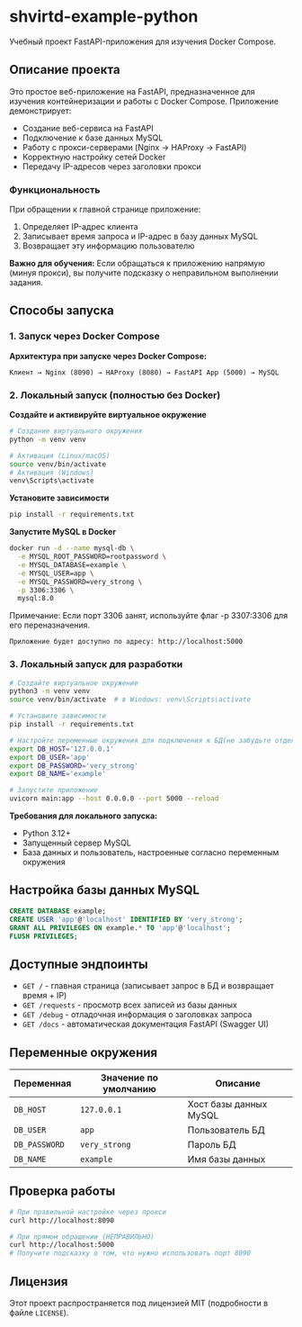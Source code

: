 # shvirtd-example-python

Учебный проект FastAPI-приложения для изучения Docker Compose.

## Описание проекта

Это простое веб-приложение на FastAPI, предназначенное для изучения контейнеризации и работы с Docker Compose. Приложение демонстрирует:

- Создание веб-сервиса на FastAPI
- Подключение к базе данных MySQL
- Работу с прокси-серверами (Nginx → HAProxy → FastAPI)
- Корректную настройку сетей Docker
- Передачу IP-адресов через заголовки прокси

### Функциональность

При обращении к главной странице приложение:
1. Определяет IP-адрес клиента
2. Записывает время запроса и IP-адрес в базу данных MySQL
3. Возвращает эту информацию пользователю

**Важно для обучения:** Если обращаться к приложению напрямую (минуя прокси), вы получите подсказку о неправильном выполнении задания.

## Способы запуска

### 1. Запуск через Docker Compose

**Архитектура при запуске через Docker Compose:**
```
Клиент → Nginx (8090) → HAProxy (8080) → FastAPI App (5000) → MySQL
```

### 2. Локальный запуск (полностью без Docker)

**Создайте и активируйте виртуальное окружение**
```bash
# Создание виртуального окружения
python -m venv venv

# Активация (Linux/macOS)
source venv/bin/activate
# Активация (Windows)
venv\Scripts\activate
```
**Установите зависимости**
```bash
pip install -r requirements.txt
```

**Запустите MySQL в Docker**
```bash
docker run -d --name mysql-db \
  -e MYSQL_ROOT_PASSWORD=rootpassword \
  -e MYSQL_DATABASE=example \
  -e MYSQL_USER=app \
  -e MYSQL_PASSWORD=very_strong \
  -p 3306:3306 \
  mysql:8.0
```
Примечание: Если порт 3306 занят, используйте флаг -p 3307:3306 для его переназначения.
```
Приложение будет доступно по адресу: http://localhost:5000
```

### 3. Локальный запуск для разработки

```bash
# Создайте виртуальное окружение
python3 -m venv venv
source venv/bin/activate  # в Windows: venv\Scripts\activate

# Установите зависимости
pip install -r requirements.txt

# Настройте переменные окружения для подключения к БД(не забудьте отдельно запустить БД)
export DB_HOST='127.0.0.1'
export DB_USER='app'  
export DB_PASSWORD='very_strong'
export DB_NAME='example'

# Запустите приложение
uvicorn main:app --host 0.0.0.0 --port 5000 --reload
```

**Требования для локального запуска:**
- Python 3.12+
- Запущенный сервер MySQL
- База данных и пользователь, настроенные согласно переменным окружения

## Настройка базы данных MySQL

```sql
CREATE DATABASE example;
CREATE USER 'app'@'localhost' IDENTIFIED BY 'very_strong';
GRANT ALL PRIVILEGES ON example.* TO 'app'@'localhost';
FLUSH PRIVILEGES;
```

## Доступные эндпоинты

- `GET /` - главная страница (записывает запрос в БД и возвращает время + IP)
- `GET /requests` - просмотр всех записей из базы данных  
- `GET /debug` - отладочная информация о заголовках запроса
- `GET /docs` - автоматическая документация FastAPI (Swagger UI)

## Переменные окружения

| Переменная | Значение по умолчанию | Описание |
|------------|----------------------|----------|
| `DB_HOST` | `127.0.0.1` | Хост базы данных MySQL |
| `DB_USER` | `app` | Пользователь БД |
| `DB_PASSWORD` | `very_strong` | Пароль БД |
| `DB_NAME` | `example` | Имя базы данных |

## Проверка работы

```bash
# При правильной настройке через прокси
curl http://localhost:8090

# При прямом обращении (НЕПРАВИЛЬНО) 
curl http://localhost:5000  
# Получите подсказку о том, что нужно использовать порт 8090
```

## Лицензия

Этот проект распространяется под лицензией MIT (подробности в файле `LICENSE`).
